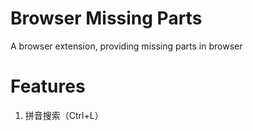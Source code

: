 # Browser Missing Parts

A browser extension, providing missing parts in browser

# Features

1. 拼音搜索（Ctrl+L）